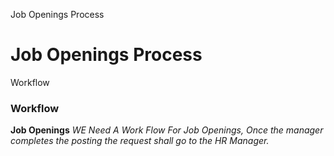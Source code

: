 
Job Openings Process
# Job Openings Process



Workflow
### Workflow

**Job Openings**
 *WE Need A Work Flow For Job Openings,  Once the manager completes the posting the request shall go to the HR Manager.*
